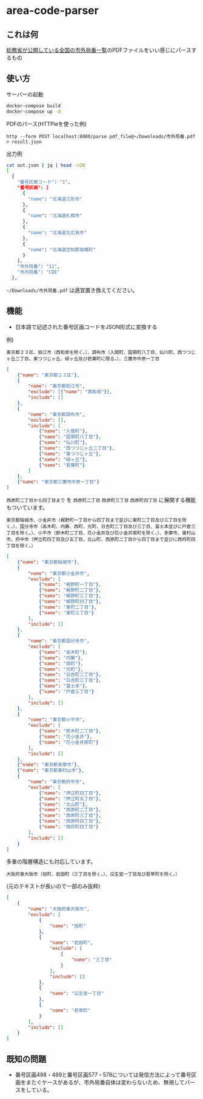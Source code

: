# area-code-parser

## これは何

[総務省が公開している全国の市外局番一覧](https://www.soumu.go.jp/main_sosiki/joho_tsusin/top/tel_number/shigai_list.html)のPDFファイルをいい感じにパースするもの

## 使い方

サーバーの起動

```bash
docker-compose build
docker-compose up -d
```

PDFのパース(HTTPieを使った例)

```
http --form POST localhost:8080/parse pdf_file@~/Downloads/市外局番.pdf > result.json
```

出力例

```bash
cat out.json | jq | head -n20
[
  {
    "番号区画コード": "1",
    "番号区画": [
      {
        "name": "北海道江別市"
      },
      {
        "name": "北海道札幌市"
      },
      {
        "name": "北海道北広島市"
      },
      {
        "name": "北海道空知郡南幌町"
      }
    ],
    "市外局番": "11",
    "市内局番": "CDE"
  },
```

`~/Downloads/市外局番.pdf` は適宜置き換えてください。

## 機能

- 日本語で記述された番号区画コードをJSON形式に変換する

例)

```
東京都２３区、狛江市（西和泉を除く。）、調布市（入間町、国領町八丁目、仙川町、西つつじヶ丘二丁目、東つつじヶ丘、緑ヶ丘及び若葉町に限る。）、三鷹市中原一丁目
```

```json
[
    {"name": "東京都２３区"},
    {
        "name": "東京都狛江市",
        "exclude": [{"name": "西和泉"}],
        "include": []
    },
    {
        "name": "東京都調布市",
        "exclude": [],
        "include": [
            {"name": "入間町"},
            {"name": "国領町八丁目"},
            {"name": "仙川町"},
            {"name": "西つつじヶ丘二丁目"},
            {"name": "東つつじヶ丘"},
            {"name": "緑ヶ丘"},
            {"name": "若葉町"}
        ]
    },
    {"name": "東京都三鷹市中原一丁目"}
]
```

`西原町二丁目から四丁目まで` を `西原町二丁目` `西原町三丁目` `西原町四丁目` に展開する機能もついています。

```
東京都稲城市、小金井市（梶野町一丁目から四丁目まで並びに東町二丁目及び三丁目を除く。）、国分寺市（高木町、内藤、西町、光町、日吉町二丁目及び三丁目、富士本並びに戸倉三丁目を除く。）、小平市（鈴木町二丁目、花小金井及び花小金井南町を除く。）、多摩市、東村山市、府中市（押立町四丁目及び五丁目、北山町、西原町二丁目から四丁目まで並びに西府町四丁目を除く。）
```

```json
[
    {"name": "東京都稲城市"},
    {
        "name": "東京都小金井市",
        "exclude": [
            {"name": "梶野町一丁目"},
            {"name": "梶野町二丁目"},
            {"name": "梶野町三丁目"},
            {"name": "梶野町四丁目"},
            {"name": "東町二丁目"},
            {"name": "東町三丁目"}
        ],
        "include": []
    },
    {
        "name": "東京都国分寺市",
        "exclude": [
            {"name": "高木町"},
            {"name": "内藤"},
            {"name": "西町"},
            {"name": "光町"},
            {"name": "日吉町二丁目"},
            {"name": "日吉町三丁目"},
            {"name": "富士本"},
            {"name": "戸倉三丁目"}
        ],
        "include": []
    },
    {
        "name": "東京都小平市",
        "exclude": [
            {"name": "鈴木町二丁目"},
            {"name": "花小金井"},
            {"name": "花小金井南町"}
        ],
        "include": []
    },
    {"name": "東京都多摩市"},
    {"name": "東京都東村山市"},
    {
        "name": "東京都府中市",
        "exclude": [
            {"name": "押立町四丁目"},
            {"name": "押立町五丁目"},
            {"name": "北山町"},
            {"name": "西原町二丁目"},
            {"name": "西原町三丁目"},
            {"name": "西原町四丁目"},
            {"name": "西府町四丁目"}
        ],
        "include": []
    }
]
```

多重の階層構造にも対応しています。

```
大阪府東大阪市（旭町、岩田町（三丁目を除く。）、瓜生堂一丁目及び若草町を除く。）
```

(元のテキストが長いので一部のみ抜粋)

```json
[
    {
        "name": "大阪府東大阪市",
        "exclude": [
            {
                "name": "旭町"
            },
            {
                "name": "岩田町",
                "exclude": [
                    {
                        "name": "三丁目"
                    }
                ],
                "include": []
            },
            {
                "name": "瓜生堂一丁目"
            },
            {
                "name": "若草町"
            }
        ],
        "include": []
    }
]
```

## 既知の問題

- 番号区画498・499と番号区画577・578については発信方法によって番号区画をまたぐケースがあるが、市外局番自体は変わらないため、無視してパースをしている。
